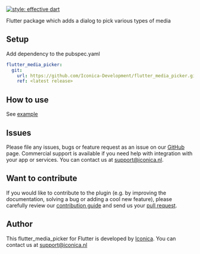 [![style: effective dart](https://img.shields.io/badge/style-effective_dart-40c4ff.svg)](https://github.com/tenhobi/effective_dart)

Flutter package which adds a dialog to pick various types of media

## Setup

Add dependency to the pubspec.yaml

```yaml
flutter_media_picker:
  git:
    url: https://github.com/Iconica-Development/flutter_media_picker.git
    ref: <latest release>
```

## How to use

See [example](./example/)

## Issues

Please file any issues, bugs or feature request as an issue on our [GitHub](https://github.com/Iconica-Development/flutter_media_picker/issues) page. Commercial support is available if you need help with integration with your app or services. You can contact us at [support@iconica.nl](mailto:support@iconica.nl).

## Want to contribute

If you would like to contribute to the plugin (e.g. by improving the documentation, solving a bug or adding a cool new feature), please carefully review our [contribution guide](../CONTRIBUTING.md) and send us your [pull request](https://github.com/Iconica-Development/flutter_media_picker/pulls).

## Author

This flutter_media_picker for Flutter is developed by [Iconica](https://iconica.nl). You can contact us at <support@iconica.nl>
